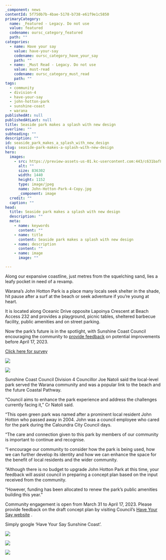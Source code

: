 ```yaml
---
_component: news
contentId: 5f750b7b-4bae-5178-b738-e61f9e1c5850
primaryCategory:
  name: _Featured - Legacy. Do not use
  value: featured
  codename: oursc_category_featured
  path: ""
categories:
  - name: Have your say
    value: have-your-say
    codename: oursc_category_have_your_say
    path: ""
  - name: _Must Read - Legacy. Do not use
    value: must-read
    codename: oursc_category_must_read
    path: ""
tags:
  - community
  - division-4
  - have-your-say
  - john-hotton-park
  - sunshine-coast
  - warana
publishedAt: null
publishedAtLast: null
title: Seaside park makes a splash with new design
overline: ""
subheading: ""
description: ""
id: seaside_park_makes_a_splash_with_new_design
slug: seaside-park-makes-a-splash-with-new-design
hero:
  images:
    - src: https://preview-assets-us-01.kc-usercontent.com:443/c631baf8-1b46-001f-580c-d0001b68b4a8/d9b76394-9748-4053-8d86-dc807213075b/John-Hotton-Park-4-Copy.jpg
      alt: ""
      size: 836302
      width: 1440
      height: 1152
      type: image/jpeg
      name: John-Hotton-Park-4-Copy.jpg
      _component: image
  credit: ""
  caption: ""
head:
  title: Seaside park makes a splash with new design
  description: ""
  meta:
    - name: keywords
      content: ""
    - name: title
      content: Seaside park makes a splash with new design
    - name: description
      content: ""
    - name: image
      image: ""

---
```

Along our expansive coastline, just metres from the squelching sand, lies a leafy pocket in need of a revamp.

Warana’s John Hotton Park is a place many locals seek shelter in the shade, hit pause after a surf at the beach or seek adventure if you’re young at heart.

It is located along Oceanic Drive opposite Lapoinya Crescent at Beach Access 232 and provides a playground, picnic tables, sheltered barbecue facility, public amenities and on street parking. 

Now the park’s future is in the spotlight, with Sunshine Coast Council encouraging the community to [provide feedback](https://haveyoursay.sunshinecoast.qld.gov.au/JohnHottonPark)
&#x20;on potential improvements before April 17, 2023.

[Click here for survey](https://haveyoursay.sunshinecoast.qld.gov.au/JohnHottonPark)


![](https://preview-assets-us-01.kc-usercontent.com:443/c631baf8-1b46-001f-580c-d0001b68b4a8/d81d6485-8a1c-41de-8b2f-f5b2e610c28b/John-Hotton-Park-6-768x1024.jpg)

![](https://preview-assets-us-01.kc-usercontent.com:443/c631baf8-1b46-001f-580c-d0001b68b4a8/42d7d264-8451-4a1f-8e7a-a01f5a777762/John-Hotton-Park-5-1024x768.jpg)

Sunshine Coast Council Division 4 Councillor Joe Natoli said the local-level park served the Warana community and was a popular link to the beach and the future Coastal Pathway.

“Council aims to enhance the park experience and address the challenges currently facing it,” Cr Natoli said.

“This open green park was named after a prominent local resident John Hotton who passed away in 2004. John was a council employee who cared for the park during the Caloundra City Council days.

“The care and connection given to this park by members of our community is important to continue and recognise.  

“I encourage our community to consider how the park is being used, how we can further develop its identity and how we can enhance the space for the benefit of local residents and the wider community.

“Although there is no budget to upgrade John Hotton Park at this time, your feedback will assist council in preparing a concept plan based on the input received from the community.

“However, funding has been allocated to renew the park’s public amenities building this year.”

Community engagement is open from March 31 to April 17, 2023. Please provide feedback on the draft concept plan by visiting Council’s [Have Your Say website](https://haveyoursay.sunshinecoast.qld.gov.au/JohnHottonPark)
.

Simply google ‘Have Your Say Sunshine Coast’.

![](https://preview-assets-us-01.kc-usercontent.com:443/c631baf8-1b46-001f-580c-d0001b68b4a8/1fb15f0c-4c73-40ab-8f8c-248f152a762a/John-Hotton-Park-3-768x1024.jpg)

![](https://preview-assets-us-01.kc-usercontent.com:443/c631baf8-1b46-001f-580c-d0001b68b4a8/c50bdd58-c666-46d1-851d-50f8e286beb2/John-Hotton-Park-1-768x1024.jpg)

![](https://preview-assets-us-01.kc-usercontent.com:443/c631baf8-1b46-001f-580c-d0001b68b4a8/e260a39d-edb6-498a-9ac5-98a77ae3be93/John-Hotton-Park-2-768x1024.jpg)
